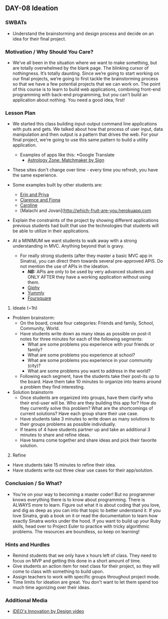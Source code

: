 ## DAY-08 Ideation 

### SWBATs
+ Understand the brainstorming and design process and decide on an idea for their final project.

### Motivation / Why Should You Care?
+ We’ve all been in the situation where we want to make something, but are totally overwhelmed by the blank page. The blinking cursor of nothingness. It’s totally daunting. Since we’re going to start working on our final projects, we’re going to first tackle the brainstorming process so that we have a few potential projects that we can work on. The point of this course is to learn to build web applications, combining front-end programming with back-end programming, but you can't build an application about nothing. You need a good idea, first!

### Lesson Plan
+ We started this class building input-output command line applications with puts and gets. We talked about how that process of user input, data manipulation and then output is a pattern that drives the web. For your final project, we're going to use this same pattern to build a utility application. 
  * Examples of apps like this: 
    *Google Translate 
    * [Astrology Zone: Matchmaker by Sign](http://www.astrologyzone.com/main.html)
+ These sites don't change over time - every time you refresh, you have the same experience.

+ Some examples built by other students are:
  * [Erin and Priya](moodmusic-fi.herokuapp.com)
  * [Clarence and Fiona](http://breaking-as.herokuapp.com/)
  * [Caroline](monogram-maker.herokuapp.com)
  * [Malachi and Jovan](http://which-fruit-are-you.herokuapp.com
+ Explain the constraints of the project by showing different applications previous students had built that use the technologies that students will be able to utilize in their applications. 

+ At a MINIMUM we want students to walk away with a strong understanding in MVC. Anything beyond that is gravy.
  * For really strong students (after they master a basic MVC app in Sinatra), you can direct them towards several pre-approved APIS. Do not mention the use of APIs in the ideation.
    * ***NB:*** APIs are only to be used by very advanced students and ONLY AFTER they have a working application without using them.
    * [Giphy](https://github.com/learn-co-curriculum/hs-giphy-api)
    * [Yummly](https://github.com/learn-co-curriculum/hs-yummly-api)
    * [Foursquare](https://github.com/learn-co-curriculum/foursquare-wrapper)

1. Ideate (~1h)
  + Problem brainstorm:
    + On the board, create four categories: Friends and family, School, Community, World. 
    + Have students write down as many ideas as possible on post-it notes for three minutes for each of the following segments:
      + What are some problems you experience with your friends or family?
      + What are some problems you experience at school?
      + What are some problems you experience in your community (city)?
      + What are some problems you want to address in the world?
    + Following each segment, have the students take their post-its up to the board.  Have them take 10 minutes to  organize into teams around a problem they find interesting.
  + Solution brainstorm
    + Once students are organized into groups, have them clarify who their end-user will be.  Who are they building this app for? How do they currently solve this problem? What are the shortcomings of current solutions? Have each group share their use case.
    + Have students take 3 minutes to write down as many solutions to their groups problems as possible individually.
    + If teams of 4 have students partner up and take an additional 3 minutes to share and refine ideas.
    + Have teams come together and share ideas and pick their favorite solution. 
2. Refine
  + Have students take 15 minutes to refine their idea.
  + Have students write out three clear use cases for their app/solution.

### Conclusion / So What?
+ You're on your way to becoming a master coder! But no programmer knows everything there is to know about programming. There is ALWAYS more to learn. Figure out what it is about coding that you love, and dig as deep as you can into that topic to better understand it. If you love Sinatra, grab a book on it or read the documentation to learn how exactly Sinatra works under the hood. If you want to build up your Ruby skills, head over to Project Euler to practice with tricky algorithmic problems. The resources are boundless, so keep on learning!

### Hints and Hurdles
+ Remind students that we only have x hours left of class. They need to focus on MVP and getting this done in a short amount of time.
+ Give students an action item for next class for their project, so they will come to class with something to build upon.
+ Assign teachers to work with specific groups throughout project mode.
+ Time limits for ideation are great. You don't want to let them spend too much time agonizing over their ideas.


### Additional Media
+ [IDEO's Innovation by Design video](https://www.youtube.com/watch?v=M66ZU2PCIcM)